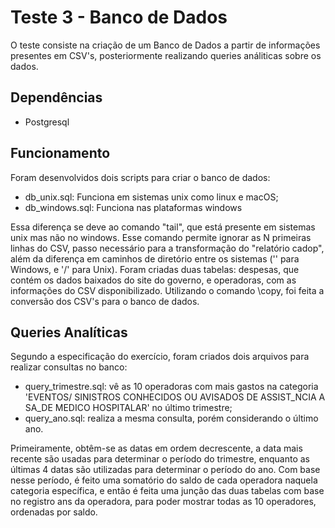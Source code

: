 # Teste 3 - Banco de Dados
O teste consiste na criação de um Banco de Dados a partir de informações presentes em CSV's, posteriormente realizando queries análiticas sobre os dados.

## Dependências
- Postgresql

## Funcionamento
Foram desenvolvidos dois scripts para criar o banco de dados:
- db_unix.sql: Funciona em sistemas unix como linux e macOS;
- db_windows.sql: Funciona nas plataformas windows

Essa diferença se deve ao comando "tail", que está presente em sistemas unix mas não no windows. Esse comando permite ignorar as N primeiras linhas do CSV, passo necessário para a transformação do "relatório cadop", além da diferença em caminhos de diretório entre os sistemas ('\' para Windows, e '/' para Unix).
Foram criadas duas tabelas: despesas, que contém os dados baixados do site do governo, e operadoras, com as informações do CSV disponibilizado. Utilizando o comando \copy, foi feita a conversão dos CSV's para o banco de dados.

## Queries Analíticas
Segundo a especificação do exercício, foram criados dois arquivos para realizar consultas no banco:
- query_trimestre.sql: vê as 10 operadoras com mais gastos na categoria 'EVENTOS/ SINISTROS CONHECIDOS OU AVISADOS  DE ASSIST_NCIA A SA_DE MEDICO HOSPITALAR' no último trimestre;
- query_ano.sql: realiza a mesma consulta, porém considerando o último ano.

Primeiramente, obtêm-se as datas em ordem decrescente, a data mais recente são usadas para determinar o período do trimestre, enquanto as últimas 4 datas são utilizadas para determinar o período do ano.
Com base nesse período, é feito uma somatório do saldo de cada operadora naquela categoria específica, e então é feita uma junção das duas tabelas com base no registro ans da operadora, para poder mostrar todas as 10 operadores, ordenadas por saldo.
